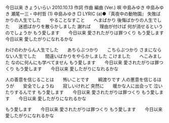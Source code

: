 
今日以来
きょういらい
2010.10.13
作詞  作曲  編曲 (Ver.)   唄
中島みゆき   中島みゆき   瀬尾一三・中村哲 (1)
中島みゆき
□ LYRIC (a)●『真夜中の動物園』
失敗ばかりの人生でした　　やることなすこと　　へまばかり
後悔ばかりの人生でした　　迷惑ばかりを散らかしました
謝れば　　理由が付けば
何が消せるというのでしょうか
もう愛します　　今日以来
愛されたがりは罪つくり
もう愛します　　今日以来
愛したがりになれるかな

わけのわからん人生でした　　あちらぶつかり　　こちらぶつかり
さまにならない人生でした　　間違いばかりをやらかしました
こけました　　へこみました
なのに何んにも学べてません
もう愛します　　今日以来
愛されたがりは罪つくり
もう愛します　　今日以来
愛したがりになれるかな

人の善意を信じることは　　怖いことです　　綱渡りです
人の悪意を信じるほうが　　安全でしょうね　　寂しいけれど
突然に　　暖かな人に出会って
泣いたりするんです
もう愛します　　今日以来
愛されたがりは罪つくり
もう愛します　　今日以来
愛したがりになれるかな


もう愛します　　今日以来
愛されたがりは罪つくり
もう愛します　　今日以来
愛したがりになれるかな